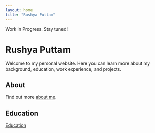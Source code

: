 ```yaml
---
layout: home
title: "Rushya Puttam"
---
```


Work in Progress. Stay tuned!
# Rushya Puttam

Welcome to my personal website. Here you can learn more about my background, education, work experience, and projects.

## About

Find out more [about me](/about/).

## Education
[Education](/education/)
